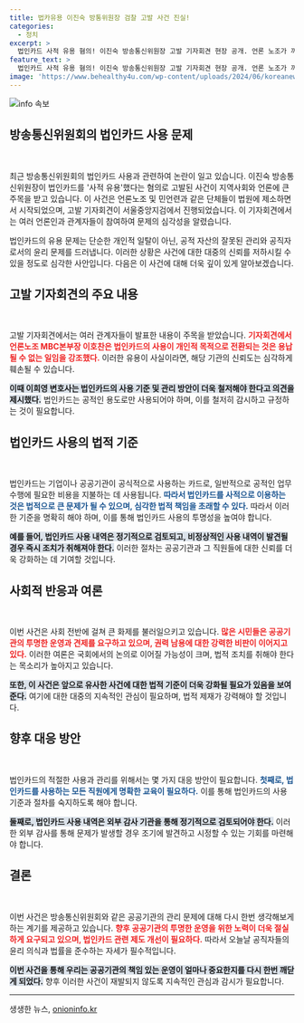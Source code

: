```yaml
---
title: 법카유용 이진숙 방통위원장 검찰 고발 사건 진실!
categories:
  - 정치
excerpt: >
  법인카드 사적 유용 혐의! 이진숙 방송통신위원장 고발 기자회견 현장 공개. 언론 노조가 꺼낸 충격적인 사건의 전말을 파헤쳐 보세요!
feature_text: >
  법인카드 사적 유용 혐의! 이진숙 방송통신위원장 고발 기자회견 현장 공개. 언론 노조가 꺼낸 충격적인 사건의 전말을 파헤쳐 보세요!
image: 'https://www.behealthy4u.com/wp-content/uploads/2024/06/koreanews.jpg'
---
```


<p><img src="https://www.behealthy4u.com/wp-content/uploads/2024/06/koreanews.jpg" alt="info 속보" /></p>

<h2 data-ke-size="size26">방송통신위원회의 법인카드 사용 문제</h2>

<p data-ke-size="size16">&nbsp;</p>

<p data-ke-size="size16">최근 방송통신위원회의 법인카드 사용과 관련하여 논란이 일고 있습니다. 이진숙 방송통신위원장이 법인카드를 '사적 유용'했다는 혐의로 고발된 사건이 지역사회와 언론에 큰 주목을 받고 있습니다. 이 사건은 언론노조 및 민언련과 같은 단체들이 법원에 제소하면서 시작되었으며, 고발 기자회견이 서울중앙지검에서 진행되었습니다. 이 기자회견에서는 여러 언론인과 관계자들이 참여하여 문제의 심각성을 알렸습니다.</p>

<p data-ke-size="size16">법인카드의 유용 문제는 단순한 개인적 일탈이 아닌, 공적 자산의 잘못된 관리와 공직자로서의 윤리 문제를 드러냅니다. 이러한 상황은 사건에 대한 대중의 신뢰를 저하시킬 수 있을 정도로 심각한 사안입니다. 다음은 이 사건에 대해 더욱 깊이 있게 알아보겠습니다.</p>

<h2 data-ke-size="size26">고발 기자회견의 주요 내용</h2>

<p data-ke-size="size16">&nbsp;</p>

<p data-ke-size="size16">고발 기자회견에서는 여러 관계자들이 발표한 내용이 주목을 받았습니다. <b><span style="color: #ee2323;">기자회견에서 언론노조 MBC본부장 이호찬은 법인카드의 사용이 개인적 목적으로 전환되는 것은 용납될 수 없는 일임을 강조했다.</span></b> 이러한 유용이 사실이라면, 해당 기관의 신뢰도는 심각하게 훼손될 수 있습니다. </p>

<p data-ke-size="size16"><b><span style="background-color: #21538527;">이때 이희영 변호사는 법인카드의 사용 기준 및 관리 방안이 더욱 철저해야 한다고 의견을 제시했다.</span></b> 법인카드는 공적인 용도로만 사용되어야 하며, 이를 철저히 감시하고 규정하는 것이 필요합니다.</p>

<h2 data-ke-size="size26">법인카드 사용의 법적 기준</h2>

<p data-ke-size="size16">&nbsp;</p>

<p data-ke-size="size16">법인카드는 기업이나 공공기관이 공식적으로 사용하는 카드로, 일반적으로 공적인 업무 수행에 필요한 비용을 지불하는 데 사용됩니다. <b><span style="color: #1a5490;">따라서 법인카드를 사적으로 이용하는 것은 법적으로 큰 문제가 될 수 있으며, 심각한 법적 책임을 초래할 수 있다.</span></b> 따라서 이러한 기준을 명확히 해야 하며, 이를 통해 법인카드 사용의 투명성을 높여야 합니다.</p>

<p data-ke-size="size16"><b><span style="background-color: #21538527;">예를 들어, 법인카드 사용 내역은 정기적으로 검토되고, 비정상적인 사용 내역이 발견될 경우 즉시 조치가 취해져야 한다.</span></b> 이러한 절차는 공공기관과 그 직원들에 대한 신뢰를 더욱 강화하는 데 기여할 것입니다.</p>

<h2 data-ke-size="size26">사회적 반응과 여론</h2>

<p data-ke-size="size16">&nbsp;</p>

<p data-ke-size="size16">이번 사건은 사회 전반에 걸쳐 큰 화제를 불러일으키고 있습니다. <b><span style="color: #ee2323;">많은 시민들은 공공기관의 투명한 운영과 견제를 요구하고 있으며, 권력 남용에 대한 강력한 비판이 이어지고 있다.</span></b> 이러한 여론은 국회에서의 논의로 이어질 가능성이 크며, 법적 조치를 취해야 한다는 목소리가 높아지고 있습니다.</p>

<p data-ke-size="size16"><b><span style="background-color: #21538527;">또한, 이 사건은 앞으로 유사한 사건에 대한 법적 기준이 더욱 강화될 필요가 있음을 보여준다.</span></b> 여기에 대한 대중의 지속적인 관심이 필요하며, 법적 제재가 강력해야 할 것입니다.</p>

<h2 data-ke-size="size26">향후 대응 방안</h2>

<p data-ke-size="size16">&nbsp;</p>

<p data-ke-size="size16">법인카드의 적절한 사용과 관리를 위해서는 몇 가지 대응 방안이 필요합니다. <b><span style="color: #1a5490;">첫째로, 법인카드를 사용하는 모든 직원에게 명확한 교육이 필요하다.</span></b> 이를 통해 법인카드의 사용 기준과 절차를 숙지하도록 해야 합니다.</p>

<p data-ke-size="size16"><b><span style="background-color: #21538527;">둘째로, 법인카드 사용 내역은 외부 감사 기관을 통해 정기적으로 검토되어야 한다.</span></b> 이러한 외부 감사를 통해 문제가 발생할 경우 조기에 발견하고 시정할 수 있는 기회를 마련해야 합니다.</p>

<h2 data-ke-size="size26">결론</h2>

<p data-ke-size="size16">&nbsp;</p>

<p data-ke-size="size16">이번 사건은 방송통신위원회와 같은 공공기관의 관리 문제에 대해 다시 한번 생각해보게 하는 계기를 제공하고 있습니다. <b><span style="color: #ee2323;">향후 공공기관의 투명한 운영을 위한 노력이 더욱 절실하게 요구되고 있으며, 법인카드 관련 제도 개선이 필요하다.</span></b> 따라서 오늘날 공직자들의 윤리 의식과 법률을 준수하는 자세가 필수적입니다. </p>

<p data-ke-size="size16"><b><span style="background-color: #21538527;">이번 사건을 통해 우리는 공공기관의 책임 있는 운영이 얼마나 중요한지를 다시 한번 깨닫게 되었다.</span></b> 향후 이러한 사건이 재발되지 않도록 지속적인 관심과 감시가 필요합니다.</p>

<p data-ke-size="size16"></p>

<hr />
생생한 뉴스, <a href="https://onioninfo.kr" rel="dofollow">onioninfo.kr</a>


